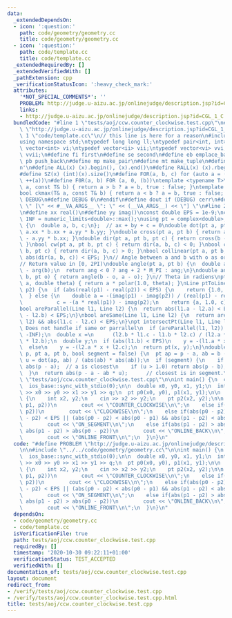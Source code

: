 ```yaml
---
data:
  _extendedDependsOn:
  - icon: ':question:'
    path: code/geometry/geometry.cc
    title: code/geometry/geometry.cc
  - icon: ':question:'
    path: code/template.cc
    title: code/template.cc
  _extendedRequiredBy: []
  _extendedVerifiedWith: []
  _pathExtension: cpp
  _verificationStatusIcon: ':heavy_check_mark:'
  attributes:
    '*NOT_SPECIAL_COMMENTS*': ''
    PROBLEM: http://judge.u-aizu.ac.jp/onlinejudge/description.jsp?id=CGL_1_C
    links:
    - http://judge.u-aizu.ac.jp/onlinejudge/description.jsp?id=CGL_1_C
  bundledCode: "#line 1 \"tests/aoj/ccw.counter_clockwise.test.cpp\"\n#define PROBLEM\
    \ \"http://judge.u-aizu.ac.jp/onlinejudge/description.jsp?id=CGL_1_C\"\n\n#line\
    \ 1 \"code/template.cc\"\n// this line is here for a reason\n#include <bits/stdc++.h>\n\
    using namespace std;\ntypedef long long ll;\ntypedef pair<int, int> ii;\ntypedef\
    \ vector<int> vi;\ntypedef vector<ii> vii;\ntypedef vector<vi> vvi;\ntypedef vector<vii>\
    \ vvii;\n#define fi first\n#define se second\n#define eb emplace_back\n#define\
    \ pb push_back\n#define mp make_pair\n#define mt make_tuple\n#define endl '\\\
    n'\n#define ALL(x) (x).begin(), (x).end()\n#define RALL(x) (x).rbegin(), (x).rend()\n\
    #define SZ(x) (int)(x).size()\n#define FOR(a, b, c) for (auto a = (b); (a) < (c);\
    \ ++(a))\n#define F0R(a, b) FOR (a, 0, (b))\ntemplate <typename T>\nbool ckmin(T&\
    \ a, const T& b) { return a > b ? a = b, true : false; }\ntemplate <typename T>\n\
    bool ckmax(T& a, const T& b) { return a < b ? a = b, true : false; }\n#ifndef\
    \ DEBUG\n#define DEBUG 0\n#endif\n#define dout if (DEBUG) cerr\n#define dvar(...)\
    \ \" [\" << #__VA_ARGS__ \": \" << (__VA_ARGS__) << \"] \"\n#line 2 \"code/geometry/geometry.cc\"\
    \n#define xx real()\n#define yy imag()\nconst double EPS = 1e-9;\nconst double\
    \ INF = numeric_limits<double>::max();\nusing pt = complex<double>;\nstruct Line\
    \ {\n  double a, b, c;\n};  // ax + by + c = 0\ndouble dot(pt a, pt b) { return\
    \ a.xx * b.xx + a.yy * b.yy; }\ndouble cross(pt a, pt b) { return a.xx * b.yy\
    \ - a.yy * b.xx; }\ndouble dir(pt a, pt b, pt c) { return cross(b - a, c - a);\
    \ }\nbool cw(pt a, pt b, pt c) { return dir(a, b, c) < 0; }\nbool ccw(pt a, pt\
    \ b, pt c) { return dir(a, b, c) > 0; }\nbool collinear(pt a, pt b, pt c) { return\
    \ abs(dir(a, b, c)) < EPS; }\n// Angle between a and b with o as origin (ccw).\n\
    // Return value in [0, 2PI)\ndouble angle(pt a, pt b) {\n  double ang = arg(a)\
    \ - arg(b);\n  return ang < 0 ? ang + 2 * M_PI : ang;\n}\ndouble angle(pt a, pt\
    \ b, pt o) { return angle(b - o, a - o); }\n// Theta in radiens\npt rotate(pt\
    \ a, double theta) { return a * polar(1.0, theta); }\nLine ptToLine(pt p1, pt\
    \ p2) {\n  if (abs(real(p1) - real(p2)) < EPS) {\n    return {1.0, 0.0, -real(p1)};\n\
    \  } else {\n    double a = -(imag(p1) - imag(p2)) / (real(p1) - real(p2)),\n\
    \           c = -(a * real(p1)) - imag(p2);\n    return {a, 1.0, c};\n  }\n}\n\
    bool areParallel(Line l1, Line l2) {\n  return abs(l1.a - l2.a) < EPS && abs(l1.b\
    \ - l2.b) < EPS;\n}\nbool areSame(Line l1, Line l2) {\n  return areParallel(l1,\
    \ l2) && abs(l1.c - l2.c) < EPS;\n}\npt intersectPt(Line l1, Line l2) {\n  //\
    \ Does not handle if same or parrallel\n  if (areParallel(l1, l2)) return pt(-INF,\
    \ -INF);\n  double x =\n      (l2.b * l1.c - l1.b * l2.c) / (l2.a * l1.b - l1.a\
    \ * l2.b);\n  double y;\n  if (abs(l1.b) < EPS)\n    y = -(l1.a * x + l1.c);\n\
    \  else\n    y = -(l2.a * x + l2.c);\n  return pt(x, y);\n}\ndouble distToLine(pt\
    \ p, pt a, pt b, bool segment = false) {\n  pt ap = p - a, ab = b - a;\n  double\
    \ u = dot(ap, ab) / (abs(ab) * abs(ab));\n  if (segment) {\n    if (u < 0.0) return\
    \ abs(p - a);  // a is closest\n    if (u > 1.0) return abs(p - b);  // b is closest\n\
    \  }\n  return abs(p - a - ab * u);      // closest is in segment.\n}\n#line 4\
    \ \"tests/aoj/ccw.counter_clockwise.test.cpp\"\n\nint main() {\n  cin.tie(0);\n\
    \  ios_base::sync_with_stdio(0);\n\n  double x0, y0, x1, y1;\n  int q;\n  cin\
    \ >> x0 >> y0 >> x1 >> y1 >> q;\n  pt p0(x0, y0), p1(x1, y1);\n\n  while(q--)\
    \ {\n    int x2, y2;\n    cin >> x2 >> y2;\n    pt p2(x2, y2);\n\n    if(ccw(p0,\
    \ p1, p2))\n        cout << \"COUNTER_CLOCKWISE\\n\";\n    else if(cw(p0, p1,\
    \ p2))\n        cout << \"CLOCKWISE\\n\";\n    else if(abs(p0 - p2) < EPS || abs(p1\
    \ - p2) < EPS || (abs(p0 - p2) < abs(p0 - p1) && abs(p1 - p2) < abs(p1 - p0)))\n\
    \        cout << \"ON_SEGMENT\\n\";\n    else if(abs(p1 - p2) > abs(p0 - p1) &&\
    \ abs(p1 - p2) > abs(p0 - p2))\n        cout << \"ONLINE_BACK\\n\";\n    else\n\
    \        cout << \"ONLINE_FRONT\\n\";\n  }\n}\n"
  code: "#define PROBLEM \"http://judge.u-aizu.ac.jp/onlinejudge/description.jsp?id=CGL_1_C\"\
    \n\n#include \"../../code/geometry/geometry.cc\"\n\nint main() {\n  cin.tie(0);\n\
    \  ios_base::sync_with_stdio(0);\n\n  double x0, y0, x1, y1;\n  int q;\n  cin\
    \ >> x0 >> y0 >> x1 >> y1 >> q;\n  pt p0(x0, y0), p1(x1, y1);\n\n  while(q--)\
    \ {\n    int x2, y2;\n    cin >> x2 >> y2;\n    pt p2(x2, y2);\n\n    if(ccw(p0,\
    \ p1, p2))\n        cout << \"COUNTER_CLOCKWISE\\n\";\n    else if(cw(p0, p1,\
    \ p2))\n        cout << \"CLOCKWISE\\n\";\n    else if(abs(p0 - p2) < EPS || abs(p1\
    \ - p2) < EPS || (abs(p0 - p2) < abs(p0 - p1) && abs(p1 - p2) < abs(p1 - p0)))\n\
    \        cout << \"ON_SEGMENT\\n\";\n    else if(abs(p1 - p2) > abs(p0 - p1) &&\
    \ abs(p1 - p2) > abs(p0 - p2))\n        cout << \"ONLINE_BACK\\n\";\n    else\n\
    \        cout << \"ONLINE_FRONT\\n\";\n  }\n}\n"
  dependsOn:
  - code/geometry/geometry.cc
  - code/template.cc
  isVerificationFile: true
  path: tests/aoj/ccw.counter_clockwise.test.cpp
  requiredBy: []
  timestamp: '2020-10-30 09:22:11+01:00'
  verificationStatus: TEST_ACCEPTED
  verifiedWith: []
documentation_of: tests/aoj/ccw.counter_clockwise.test.cpp
layout: document
redirect_from:
- /verify/tests/aoj/ccw.counter_clockwise.test.cpp
- /verify/tests/aoj/ccw.counter_clockwise.test.cpp.html
title: tests/aoj/ccw.counter_clockwise.test.cpp
---
```

